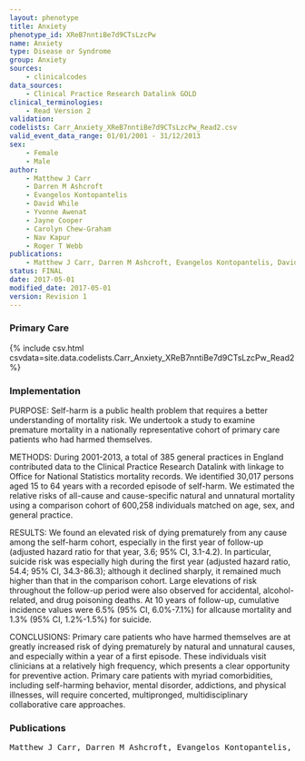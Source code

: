```yaml
---
layout: phenotype
title: Anxiety
phenotype_id: XReB7nntiBe7d9CTsLzcPw
name: Anxiety
type: Disease or Syndrome
group: Anxiety
sources: 
    - clinicalcodes
data_sources:
    - Clinical Practice Research Datalink GOLD
clinical_terminologies:
    - Read Version 2
validation:
codelists: Carr_Anxiety_XReB7nntiBe7d9CTsLzcPw_Read2.csv
valid_event_data_range: 01/01/2001 - 31/12/2013
sex:
    - Female
    - Male
author:
    - Matthew J Carr
    - Darren M Ashcroft
    - Evangelos Kontopantelis
    - David While
    - Yvonne Awenat
    - Jayne Cooper
    - Carolyn Chew-Graham
    - Nav Kapur
    - Roger T Webb
publications:
    - Matthew J Carr, Darren M Ashcroft, Evangelos Kontopantelis, David While, Yvonne Awenat, Jayne Cooper, Carolyn Chew-Graham, Nav Kapur, Roger T Webb, Premature Death Among Primary Care Patients With a History of Self-Harm. Annals of Family Medicine, 15(3), 2017.
status: FINAL
date: 2017-05-01
modified_date: 2017-05-01
version: Revision 1
---
```


### Primary Care

{% include csv.html csvdata=site.data.codelists.Carr_Anxiety_XReB7nntiBe7d9CTsLzcPw_Read2 %}

### Implementation

PURPOSE:
Self-harm is a public health problem that requires a better understanding of mortality risk. We undertook a study to examine premature mortality in a nationally representative cohort of primary care patients who had harmed themselves. 

METHODS:
During 2001-2013, a total of 385 general practices in England contributed data to the Clinical Practice Research Datalink with linkage to Office for National Statistics mortality records. We identified 30,017 persons aged 15 to 64 years with a recorded episode of self-harm. We estimated the relative risks of all-cause and cause-specific natural and unnatural mortality using a comparison cohort of 600,258 individuals matched on age, sex, and general practice.

RESULTS:
We found an elevated risk of dying prematurely from any cause among the self-harm cohort, especially in the first year of follow-up (adjusted hazard ratio for that year, 3.6; 95% CI, 3.1-4.2). In particular, suicide risk was especially high during the first year (adjusted hazard ratio, 54.4; 95% CI, 34.3-86.3); although it declined sharply, it remained much higher than that in the comparison cohort. Large elevations of risk throughout the follow-up period were also observed for accidental, alcohol-related, and drug poisoning deaths. At 10 years of follow-up, cumulative incidence values were 6.5% (95% CI, 6.0%-7.1%) for allcause mortality and 1.3% (95% CI, 1.2%-1.5%) for suicide.

CONCLUSIONS:
Primary care patients who have harmed themselves are at greatly increased risk of dying prematurely by natural and unnatural causes, and especially within a year of a first episode. These individuals visit clinicians at a relatively high frequency, which presents a clear opportunity for preventive action. Primary care patients with myriad comorbidities, including self-harming behavior, mental disorder, addictions, and physical illnesses, will require concerted, multipronged, multidisciplinary collaborative care approaches.

### Publications

<pre>
Matthew J Carr, Darren M Ashcroft, Evangelos Kontopantelis, David While, Yvonne Awenat, Jayne Cooper, Carolyn Chew-Graham, Nav Kapur, Roger T Webb, Premature Death Among Primary Care Patients With a History of Self-Harm. Annals of Family Medicine, 15(3), 2017.
</pre>

